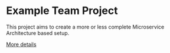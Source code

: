 # Example Team Project

This project aims to create a more or less complete Microservice Architecture based setup.

[More details](https://github.com/Example-Team-Project/.github/blob/main/README.md)